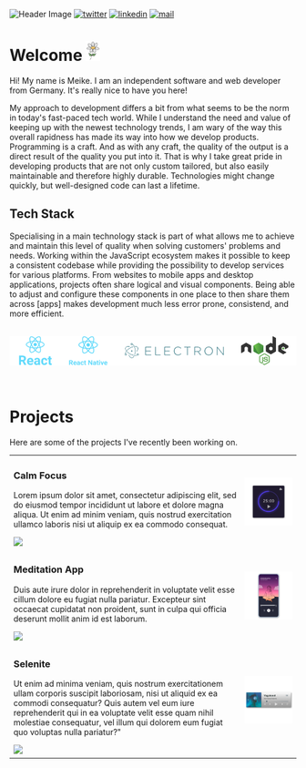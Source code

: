 ![Header Image](https://pbs.twimg.com/profile_banners/1200006365378437120/1620210836/1500x500)
[![twitter](https://img.shields.io/badge/-@h4nkip4nki-313131?style=flat&labelColor=313131&logo=twitter&logoColor=white&color=313131)](https://twitter.com/h4nkip4nki)
[![linkedin](https://img.shields.io/badge/-@meike--h-313131?style=flat&labelColor=313131&logo=LinkedIn&logoColor=white&color=313131)](https://www.linkedin.com/in/meike-h/)
[![mail](https://img.shields.io/badge/-E--Mail-313131?style=flat&labelColor=313131&logo=ProtonMail&logoColor=white&color=313131)](mailto:meike.hankewicz@protonmail.com)


# Welcome <img height="35" src="https://raw.githubusercontent.com/Schlenges/soggy-waffles/master/daisy-muted2.png" />

Hi! My name is Meike. I am an independent software and web developer from Germany. It's really nice to have you here!

My approach to development differs a bit from what seems to be the norm in today's fast-paced tech world. While I understand the need and value of keeping up with the newest technology trends, I  am wary of the way this overall rapidness has made its way into how we develop products.  
Programming is a craft. And as with any craft, the quality of the output is a direct result of the quality you put into it. That is why I take great pride in developing products that are not only custom tailored, but also easily maintainable and therefore highly durable. Technologies might change quickly, but well-designed code can last a lifetime. 
  

## Tech Stack

Specialising in a main technology stack is part of what allows me to achieve and maintain this level of quality when solving customers' problems and needs. Working within the JavaScript ecosystem makes it possible to keep a consistent codebase while providing the possibility to develop services for various platforms. From websites to mobile apps and desktop applications, projects often share logical and visual components. Being able to adjust and configure these components in one place to then share them across [apps] makes development much less error prone, consistend, and more efficient.  
<br>

![Stack](https://raw.githubusercontent.com/Schlenges/soggy-waffles/master/stack.png)

<br>

# Projects

Here are some of the projects I've recently been working on.

<table>
  <tr>
    <td width="800">
      <h3>Calm Focus</h3>
      <p>Lorem ipsum dolor sit amet, consectetur adipiscing elit, sed do eiusmod tempor incididunt ut labore et dolore magna aliqua. Ut enim ad minim veniam, quis nostrud exercitation ullamco laboris nisi ut aliquip ex ea commodo consequat.</p>
      <a href="https://github.com/mhanki/"><img src="https://img.shields.io/badge/-313131?style=social&logo=github"/></a>
    </td>
    <td width="200" align="center">
      <a href="https://github.com/mhanki/">
        <img width="150" src="https://raw.githubusercontent.com/Schlenges/soggy-waffles/master/concentrate.png">
      </a>
    </td>
  </tr>
    <tr>
    <td width="800">
      <h3>Meditation App</h3>
      <p>Duis aute irure dolor in reprehenderit in voluptate velit esse cillum dolore eu fugiat nulla pariatur. Excepteur sint occaecat cupidatat non proident, sunt in culpa qui officia deserunt mollit anim id est laborum.</p>
      <a href="https://github.com/mhanki/"><img src="https://img.shields.io/badge/-313131?style=social&logo=github"/></a>
    </td>
    <td align="center">
      <a href="https://github.com/mhanki/">
        <img src="https://raw.githubusercontent.com/Schlenges/soggy-waffles/master/app.png" alt="Banner">
      </a>
    </td>
  </tr>
    <tr>
    <td width="800">
      <h3>Selenite</h3>
      <p>Ut enim ad minima veniam, quis nostrum exercitationem ullam corporis suscipit laboriosam, nisi ut aliquid ex ea commodi consequatur? Quis autem vel eum iure reprehenderit qui in ea voluptate velit esse quam nihil molestiae consequatur, vel illum qui dolorem eum fugiat quo voluptas nulla pariatur?"</p>
      <a href="https://github.com/mhanki/"><img src="https://img.shields.io/badge/-313131?style=social&logo=github"/></a>
    </td>
    <td align="center">
      <a href="https://github.com/mhanki/">
        <img src="https://raw.githubusercontent.com/Schlenges/soggy-waffles/master/selenite.png" alt="Banner">
      </a>
    </td>
  </tr>
</table>
